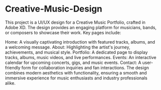 # Creative-Music-Design
This project is a UI/UX design for a Creative Music Portfolio, crafted in Adobe XD. The design provides an engaging platform for musicians, bands, or composers to showcase their work. Key pages include:

Home: A visually captivating introduction with featured tracks, albums, and a welcoming message.
About: Highlighting the artist's journey, achievements, and musical style.
Portfolio: A dedicated page to display tracks, albums, music videos, and live performances.
Events: An interactive calendar for upcoming concerts, gigs, and music events.
Contact: A user-friendly form for collaboration inquiries and fan interactions.
The design combines modern aesthetics with functionality, ensuring a smooth and immersive experience for music enthusiasts and industry professionals alike.
